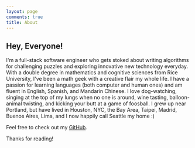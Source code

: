 ```yaml
---
layout: page
comments: true
title: About
---
```


## Hey, Everyone!

I'm a full-stack software engineer who gets stoked about writing algorithms for challenging puzzles and exploring innovative new technology everyday. With a double degree in mathematics and cognitive sciences from Rice University, I've been a math geek with a creative flair my whole life. I have a passion for learning languages (both computer and human ones) and am fluent in English, Spanish, and Mandarin Chinese. I love dog-watching, singing at the top of my lungs when no one is around, wine tasting, balloon-animal twisting, and kicking your butt at a game of foosball. I grew up near Portland, but have lived in Houston, NYC, the Bay Area, Taipei, Madrid, Buenos Aires, Lima, and I now happily call Seattle my home :)

Feel free to check out my [GitHub](https://github.com/LiuJoyceC).

Thanks for reading!
